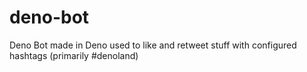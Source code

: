 # deno-bot
Deno Bot made in Deno used to like and retweet stuff with configured hashtags (primarily #denoland)
